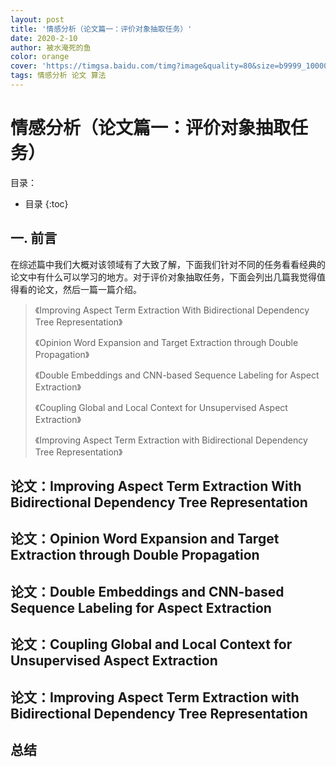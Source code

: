 ```yaml
---
layout: post
title: '情感分析（论文篇一：评价对象抽取任务）'
date: 2020-2-10
author: 被水淹死的鱼
color: orange
cover: 'https://timgsa.baidu.com/timg?image&quality=80&size=b9999_10000&sec=1586319805857&di=0ca2354753cc85e341a08c4887e216a2&imgtype=0&src=http%3A%2F%2Fc.hiphotos.baidu.com%2Fexp%2Fw%3D500%2Fsign%3D4e0abd00292eb938ec6d7af2e56085fe%2Fd058ccbf6c81800a033537efb73533fa838b477a.jpg'
tags: 情感分析 论文 算法
---
```


# 情感分析（论文篇一：评价对象抽取任务）

目录：
* 目录
{:toc}


## 一. 前言

在综述篇中我们大概对该领域有了大致了解，下面我们针对不同的任务看看经典的论文中有什么可以学习的地方。对于评价对象抽取任务，下面会列出几篇我觉得值得看的论文，然后一篇一篇介绍。
>
>《Improving Aspect Term Extraction With Bidirectional Dependency Tree Representation》
>
>《Opinion Word Expansion and Target Extraction through Double Propagation》
>
>《Double Embeddings and CNN-based Sequence Labeling for Aspect Extraction》
>
>《Coupling Global and Local Context for Unsupervised Aspect Extraction》
>
>《Improving Aspect Term Extraction with Bidirectional Dependency Tree Representation》

## 论文：Improving Aspect Term Extraction With Bidirectional Dependency Tree Representation

## 论文：Opinion Word Expansion and Target Extraction through Double Propagation

## 论文：Double Embeddings and CNN-based Sequence Labeling for Aspect Extraction

## 论文：Coupling Global and Local Context for Unsupervised Aspect Extraction

## 论文：Improving Aspect Term Extraction with Bidirectional Dependency Tree Representation

## 总结